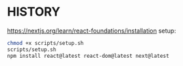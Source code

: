 # HISTORY

<https://nextjs.org/learn/react-foundations/installation> setup:

```sh
chmod +x scripts/setup.sh
scripts/setup.sh
npm install react@latest react-dom@latest next@latest
```
